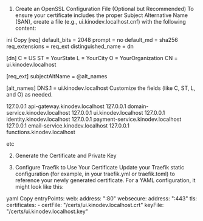 1. Create an OpenSSL Configuration File (Optional but Recommended)
To ensure your certificate includes the proper Subject Alternative Name (SAN), create a file (e.g., ui.kinodev.localhost.cnf) with the following content:

ini
Copy
[req]
default_bits       = 2048
prompt             = no
default_md         = sha256
req_extensions     = req_ext
distinguished_name = dn

[dn]
C  = US
ST = YourState
L  = YourCity
O  = YourOrganization
CN = ui.kinodev.localhost

[req_ext]
subjectAltName = @alt_names

[alt_names]
DNS.1 = ui.kinodev.localhost
Customize the fields (like C, ST, L, and O) as needed.

127.0.0.1 api-gateway.kinodev.localhost
127.0.0.1 domain-service.kinodev.localhost
127.0.0.1 ui.kinodev.localhost
127.0.0.1 identity.kinodev.localhost
127.0.0.1 payment-service.kinodev.localhost
127.0.0.1 email-service.kinodev.localhost
127.0.0.1 functions.kinodev.localhost

etc

2. Generate the Certificate and Private Key

3. Configure Traefik to Use Your Certificate
Update your Traefik static configuration (for example, in your traefik.yml or traefik.toml) to reference your newly generated certificate. For a YAML configuration, it might look like this:

yaml
Copy
entryPoints:
  web:
    address: ":80"
  websecure:
    address: ":443"
    tls:
      certificates:
        - certFile: "/certs/ui.kinodev.localhost.crt"
          keyFile: "/certs/ui.kinodev.localhost.key"